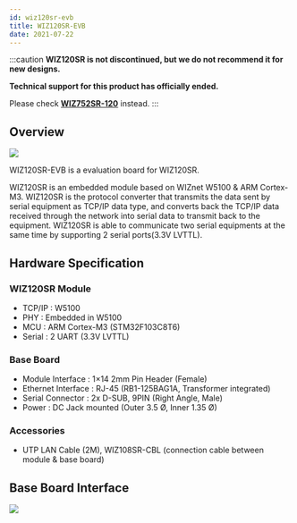 ```yaml
---
id: wiz120sr-evb
title: WIZ120SR-EVB
date: 2021-07-22
---
```


:::caution
**WIZ120SR is not discontinued, but we do not recommend it for new designs.**

**Technical support for this product has officially ended.**

Please check **[WIZ752SR-120](/Product/Modules/Serial-to-Ethernet-Module/WIZ752SR-120)** instead.
:::

## Overview

![](/img/products/wiz120sr/ShopDtl_1054_20150108164456.jpg)

WIZ120SR-EVB is a evaluation board for WIZ120SR.

WIZ120SR is an embedded module based on WIZnet W5100 &  ARM Cortex-M3. WIZ120SR is the protocol converter that transmits the data sent by serial equipment as TCP/IP data type, and converts back the TCP/IP data received through the network into serial data to transmit back to the equipment. WIZ120SR is able to communicate two serial equipments at the same time by supporting 2 serial ports(3.3V LVTTL).

## Hardware Specification

### WIZ120SR Module

- TCP/IP : W5100
- PHY : Embedded in W5100
- MCU : ARM Cortex-M3 (STM32F103C8T6)
- Serial : 2 UART (3.3V LVTTL)

### Base Board

- Module Interface : 1×14 2mm Pin Header (Female)
- Ethernet Interface : RJ-45 (RB1-125BAG1A, Transformer integrated)
- Serial Connector : 2x D-SUB, 9PIN (Right Angle, Male)
- Power : DC Jack mounted (Outer 3.5 Ø, Inner 1.35 Ø)

### Accessories

- UTP LAN Cable (2M), WIZ108SR-CBL (connection cable between module & base board)

## Base Board Interface

![](/img/products/wiz120sr/140627_7350.jpg)
